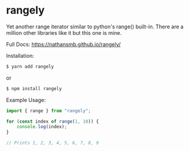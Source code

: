 # rangely

Yet another range iterator similar to python's range() built-in. There are a million other libraries like it but this one is mine.

Full Docs: https://nathansmb.github.io/rangely/

Installation:

```bash
$ yarn add rangely
```

or

```bash
$ npm install rangely
```

Example Usage:

```TypeScript
import { range } from "rangely";

for (const index of range(1, 10)) {
    console.log(index);
}

// Prints 1, 2, 3, 4, 5, 6, 7, 8, 9
```
